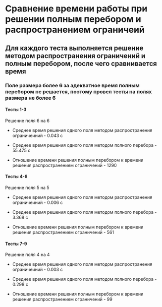 # Сравнение времени работы при решении полным перебором и распространением ограничеий

## Для каждого теста выполняется решение методом распространения ограничений и полным перебором, после чего сравнивается время

### Поле размера более 6 за адекватное время полным перебором не решается, поэтому провел тесты на полях размера не более 6

#### Тесты 1-3

Решение поля 6 на 6

* Среднее время решения одного поля методом распространения ограничеиний - 0.043 c

* Среднее время решения одного поля методом полного перебора - 55.475 c

* Отношение времени решения полным перебором к времени решения распространением ограничений - 1290

#### Тесты 4-6

Решение поля 5 на 5

* Среднее время решения одного поля методом распространения ограничеиний - 0.006 c

* Среднее время решения одного поля методом полного перебора - 3.368 c

* Отношение времени решения полным перебором к времени решения распространением ограничений - 561

#### Тесты 7-9

Решение поля 4 на 4

* Среднее время решения одного поля методом распространения ограничеиний - 0.003 c

* Среднее время решения одного поля методом полного перебора - 0.298 c

* Отношение времени решения полным перебором к времени решения распространением ограничений - 99

